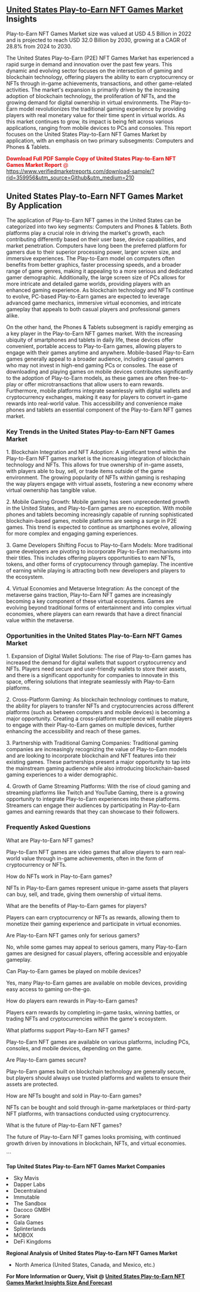 <h2><a href="https://www.verifiedmarketreports.com/download-sample/?rid=359956&amp;utm_source=Github&amp;utm_medium=210" target="_blank">United States Play-to-Earn NFT Games Market</a> Insights</h2><p>Play-to-Earn NFT Games Market size was valued at USD 4.5 Billion in 2022 and is projected to reach USD 32.0 Billion by 2030, growing at a CAGR of 28.8% from 2024 to 2030.</p><p><p>The United States Play-to-Earn (P2E) NFT Games Market has experienced a rapid surge in demand and innovation over the past few years. This dynamic and evolving sector focuses on the intersection of gaming and blockchain technology, offering players the ability to earn cryptocurrency or NFTs through in-game achievements, transactions, and other game-related activities. The market's expansion is primarily driven by the increasing adoption of blockchain technology, the proliferation of NFTs, and the growing demand for digital ownership in virtual environments. The Play-to-Earn model revolutionizes the traditional gaming experience by providing players with real monetary value for their time spent in virtual worlds. As this market continues to grow, its impact is being felt across various applications, ranging from mobile devices to PCs and consoles. This report focuses on the United States Play-to-Earn NFT Games Market by application, with an emphasis on two primary subsegments: Computers and Phones & Tablets.</p><p><p><span class=""><span style="color: #ff0000;"><strong>Download Full PDF Sample Copy of United States Play-to-Earn NFT Games Market Report</strong> @ </span><a href="https://www.verifiedmarketreports.com/download-sample/?rid=359956&amp;utm_source=Github&amp;utm_medium=210" target="_blank">https://www.verifiedmarketreports.com/download-sample/?rid=359956&amp;utm_source=Github&amp;utm_medium=210</a></span></p></p><h2>United States Play-to-Earn NFT Games Market By Application</h2><p>The application of Play-to-Earn NFT games in the United States can be categorized into two key segments: Computers and Phones & Tablets. Both platforms play a crucial role in driving the market's growth, each contributing differently based on their user base, device capabilities, and market penetration. Computers have long been the preferred platform for gamers due to their superior processing power, larger screen size, and immersive experiences. The Play-to-Earn model on computers often benefits from better graphics, faster processing speeds, and a broader range of game genres, making it appealing to a more serious and dedicated gamer demographic. Additionally, the large screen size of PCs allows for more intricate and detailed game worlds, providing players with an enhanced gaming experience. As blockchain technology and NFTs continue to evolve, PC-based Play-to-Earn games are expected to leverage advanced game mechanics, immersive virtual economies, and intricate gameplay that appeals to both casual players and professional gamers alike.</p><p>On the other hand, the Phones & Tablets subsegment is rapidly emerging as a key player in the Play-to-Earn NFT games market. With the increasing ubiquity of smartphones and tablets in daily life, these devices offer convenient, portable access to Play-to-Earn games, allowing players to engage with their games anytime and anywhere. Mobile-based Play-to-Earn games generally appeal to a broader audience, including casual gamers who may not invest in high-end gaming PCs or consoles. The ease of downloading and playing games on mobile devices contributes significantly to the adoption of Play-to-Earn models, as these games are often free-to-play or offer microtransactions that allow users to earn rewards. Furthermore, mobile platforms integrate seamlessly with digital wallets and cryptocurrency exchanges, making it easy for players to convert in-game rewards into real-world value. This accessibility and convenience make phones and tablets an essential component of the Play-to-Earn NFT games market.</p><h3>Key Trends in the United States Play-to-Earn NFT Games Market</h3><p>1. Blockchain Integration and NFT Adoption: A significant trend within the Play-to-Earn NFT games market is the increasing integration of blockchain technology and NFTs. This allows for true ownership of in-game assets, with players able to buy, sell, or trade items outside of the game environment. The growing popularity of NFTs within gaming is reshaping the way players engage with virtual assets, fostering a new economy where virtual ownership has tangible value.</p><p>2. Mobile Gaming Growth: Mobile gaming has seen unprecedented growth in the United States, and Play-to-Earn games are no exception. With mobile phones and tablets becoming increasingly capable of running sophisticated blockchain-based games, mobile platforms are seeing a surge in P2E games. This trend is expected to continue as smartphones evolve, allowing for more complex and engaging gaming experiences.</p><p>3. Game Developers Shifting Focus to Play-to-Earn Models: More traditional game developers are pivoting to incorporate Play-to-Earn mechanisms into their titles. This includes offering players opportunities to earn NFTs, tokens, and other forms of cryptocurrency through gameplay. The incentive of earning while playing is attracting both new developers and players to the ecosystem.</p><p>4. Virtual Economies and Metaverse Integration: As the concept of the metaverse gains traction, Play-to-Earn NFT games are increasingly becoming a key component of these virtual ecosystems. Games are evolving beyond traditional forms of entertainment and into complex virtual economies, where players can earn rewards that have a direct financial value within the metaverse.</p><h3>Opportunities in the United States Play-to-Earn NFT Games Market</h3><p>1. Expansion of Digital Wallet Solutions: The rise of Play-to-Earn games has increased the demand for digital wallets that support cryptocurrency and NFTs. Players need secure and user-friendly wallets to store their assets, and there is a significant opportunity for companies to innovate in this space, offering solutions that integrate seamlessly with Play-to-Earn platforms.</p><p>2. Cross-Platform Gaming: As blockchain technology continues to mature, the ability for players to transfer NFTs and cryptocurrencies across different platforms (such as between computers and mobile devices) is becoming a major opportunity. Creating a cross-platform experience will enable players to engage with their Play-to-Earn games on multiple devices, further enhancing the accessibility and reach of these games.</p><p>3. Partnership with Traditional Gaming Companies: Traditional gaming companies are increasingly recognizing the value of Play-to-Earn models and are looking to incorporate blockchain and NFT features into their existing games. These partnerships present a major opportunity to tap into the mainstream gaming audience while also introducing blockchain-based gaming experiences to a wider demographic.</p><p>4. Growth of Game Streaming Platforms: With the rise of cloud gaming and streaming platforms like Twitch and YouTube Gaming, there is a growing opportunity to integrate Play-to-Earn experiences into these platforms. Streamers can engage their audiences by participating in Play-to-Earn games and earning rewards that they can showcase to their followers.</p><h3>Frequently Asked Questions</h3><p>What are Play-to-Earn NFT games?</p><p>Play-to-Earn NFT games are video games that allow players to earn real-world value through in-game achievements, often in the form of cryptocurrency or NFTs.</p><p>How do NFTs work in Play-to-Earn games?</p><p>NFTs in Play-to-Earn games represent unique in-game assets that players can buy, sell, and trade, giving them ownership of virtual items.</p><p>What are the benefits of Play-to-Earn games for players?</p><p>Players can earn cryptocurrency or NFTs as rewards, allowing them to monetize their gaming experience and participate in virtual economies.</p><p>Are Play-to-Earn NFT games only for serious gamers?</p><p>No, while some games may appeal to serious gamers, many Play-to-Earn games are designed for casual players, offering accessible and enjoyable gameplay.</p><p>Can Play-to-Earn games be played on mobile devices?</p><p>Yes, many Play-to-Earn games are available on mobile devices, providing easy access to gaming on-the-go.</p><p>How do players earn rewards in Play-to-Earn games?</p><p>Players earn rewards by completing in-game tasks, winning battles, or trading NFTs and cryptocurrencies within the game's ecosystem.</p><p>What platforms support Play-to-Earn NFT games?</p><p>Play-to-Earn NFT games are available on various platforms, including PCs, consoles, and mobile devices, depending on the game.</p><p>Are Play-to-Earn games secure?</p><p>Play-to-Earn games built on blockchain technology are generally secure, but players should always use trusted platforms and wallets to ensure their assets are protected.</p><p>How are NFTs bought and sold in Play-to-Earn games?</p><p>NFTs can be bought and sold through in-game marketplaces or third-party NFT platforms, with transactions conducted using cryptocurrency.</p><p>What is the future of Play-to-Earn NFT games?</p><p>The future of Play-to-Earn NFT games looks promising, with continued growth driven by innovations in blockchain, NFTs, and virtual economies.</p>```</p><p><strong>Top United States Play-to-Earn NFT Games Market Companies</strong></p><div data-test-id=""><p><li>Sky Mavis</li><li> Dapper Labs</li><li> Decentraland</li><li> Immutable</li><li> The Sandbox</li><li> Dacoco GMBH</li><li> Sorare</li><li> Gala Games</li><li> Splinterlands</li><li> MOBOX</li><li> DeFi Kingdoms</li></p><div><strong>Regional Analysis of&nbsp;United States Play-to-Earn NFT Games Market</strong></div><ul><li dir="ltr"><p dir="ltr">North America&nbsp;(United States, Canada, and Mexico, etc.)</p></li></ul><p><strong>For More Information or Query, Visit @&nbsp;</strong><strong><a href="https://www.verifiedmarketreports.com/product/play-to-earn-nft-games-market/?utm_source=Github&amp;utm_medium=210" target="_blank">United States Play-to-Earn NFT Games Market Insights Size And Forecast</a></strong></p></div>
